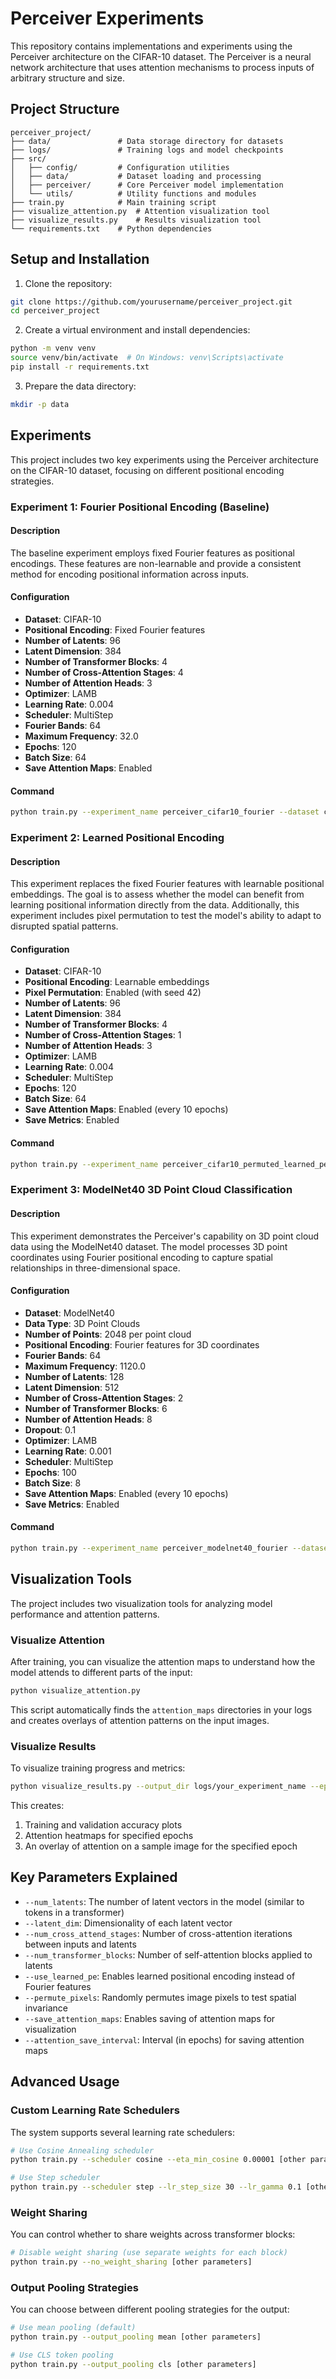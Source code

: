 # Perceiver Experiments

This repository contains implementations and experiments using the Perceiver architecture on the CIFAR-10 dataset. The Perceiver is a neural network architecture that uses attention mechanisms to process inputs of arbitrary structure and size.

## Project Structure

```
perceiver_project/
├── data/               # Data storage directory for datasets
├── logs/               # Training logs and model checkpoints
├── src/
│   ├── config/         # Configuration utilities
│   ├── data/           # Dataset loading and processing
│   ├── perceiver/      # Core Perceiver model implementation
│   └── utils/          # Utility functions and modules
├── train.py            # Main training script
├── visualize_attention.py  # Attention visualization tool
├── visualize_results.py    # Results visualization tool
└── requirements.txt    # Python dependencies
```

## Setup and Installation

1. Clone the repository:
```bash
git clone https://github.com/yourusername/perceiver_project.git
cd perceiver_project
```

2. Create a virtual environment and install dependencies:
```bash
python -m venv venv
source venv/bin/activate  # On Windows: venv\Scripts\activate
pip install -r requirements.txt
```

3. Prepare the data directory:
```bash
mkdir -p data
```

## Experiments

This project includes two key experiments using the Perceiver architecture on the CIFAR-10 dataset, focusing on different positional encoding strategies.

### Experiment 1: Fourier Positional Encoding (Baseline)

#### Description
The baseline experiment employs fixed Fourier features as positional encodings. These features are non-learnable and provide a consistent method for encoding positional information across inputs.

#### Configuration

- **Dataset**: CIFAR-10
- **Positional Encoding**: Fixed Fourier features
- **Number of Latents**: 96
- **Latent Dimension**: 384
- **Number of Transformer Blocks**: 4
- **Number of Cross-Attention Stages**: 4
- **Number of Attention Heads**: 3
- **Optimizer**: LAMB
- **Learning Rate**: 0.004
- **Scheduler**: MultiStep
- **Fourier Bands**: 64
- **Maximum Frequency**: 32.0
- **Epochs**: 120
- **Batch Size**: 64
- **Save Attention Maps**: Enabled

#### Command

```bash
python train.py --experiment_name perceiver_cifar10_fourier --dataset cifar10 --data_dir ./data --cifar10_fourier_bands 64 --cifar10_max_freq 32.0 --num_latents 96 --latent_dim 384 --num_cross_attend_stages 4 --num_transformer_blocks 4 --num_heads 3 --dropout 0.2 --output_pooling mean --optimizer lamb --lr 0.004 --scheduler multistep --epochs 120 --batch_size_cifar10 64 --num_workers 4 --save_attention_maps --use_tensorboard
```

### Experiment 2: Learned Positional Encoding

#### Description
This experiment replaces the fixed Fourier features with learnable positional embeddings. The goal is to assess whether the model can benefit from learning positional information directly from the data. Additionally, this experiment includes pixel permutation to test the model's ability to adapt to disrupted spatial patterns.

#### Configuration

- **Dataset**: CIFAR-10
- **Positional Encoding**: Learnable embeddings
- **Pixel Permutation**: Enabled (with seed 42)
- **Number of Latents**: 96
- **Latent Dimension**: 384
- **Number of Transformer Blocks**: 4
- **Number of Cross-Attention Stages**: 1
- **Number of Attention Heads**: 3
- **Optimizer**: LAMB
- **Learning Rate**: 0.004
- **Scheduler**: MultiStep
- **Epochs**: 120
- **Batch Size**: 64
- **Save Attention Maps**: Enabled (every 10 epochs)
- **Save Metrics**: Enabled

#### Command

```bash
python train.py --experiment_name perceiver_cifar10_permuted_learned_pe --dataset cifar10 --data_dir ./data --use_learned_pe --permute_pixels --permute_pixels_seed 42 --num_latents 96 --latent_dim 384 --num_cross_attend_stages 1 --num_transformer_blocks 4 --num_heads 3 --dropout 0.2 --output_pooling mean --optimizer lamb --lr 0.004 --scheduler multistep --epochs 120 --batch_size_cifar10 64 --num_workers 4 --save_attention_maps --attention_save_interval 10 --save_metrics --use_tensorboard
```

### Experiment 3: ModelNet40 3D Point Cloud Classification

#### Description
This experiment demonstrates the Perceiver's capability on 3D point cloud data using the ModelNet40 dataset. The model processes 3D point coordinates using Fourier positional encoding to capture spatial relationships in three-dimensional space.

#### Configuration

- **Dataset**: ModelNet40
- **Data Type**: 3D Point Clouds
- **Number of Points**: 2048 per point cloud
- **Positional Encoding**: Fourier features for 3D coordinates
- **Fourier Bands**: 64
- **Maximum Frequency**: 1120.0
- **Number of Latents**: 128
- **Latent Dimension**: 512
- **Number of Cross-Attention Stages**: 2
- **Number of Transformer Blocks**: 6
- **Number of Attention Heads**: 8
- **Dropout**: 0.1
- **Optimizer**: LAMB
- **Learning Rate**: 0.001
- **Scheduler**: MultiStep
- **Epochs**: 100
- **Batch Size**: 8
- **Save Attention Maps**: Enabled (every 10 epochs)
- **Save Metrics**: Enabled

#### Command

```bash
python train.py --experiment_name perceiver_modelnet40_fourier --dataset modelnet40 --data_dir ./data --modelnet40_num_points 2048 --modelnet40_fourier_bands 64 --modelnet40_max_freq 1120.0 --num_latents 128 --latent_dim 512 --num_cross_attend_stages 2 --num_transformer_blocks 6 --num_heads 8 --dropout 0.1 --output_pooling mean --optimizer lamb --lr 0.001 --scheduler multistep --epochs 120 --batch_size_modelnet40 8 --num_workers 0 --save_attention_maps --attention_save_interval 10 --save_metrics --use_tensorboard
```

## Visualization Tools

The project includes two visualization tools for analyzing model performance and attention patterns.

### Visualize Attention

After training, you can visualize the attention maps to understand how the model attends to different parts of the input:

```bash
python visualize_attention.py
```

This script automatically finds the `attention_maps` directories in your logs and creates overlays of attention patterns on the input images.

### Visualize Results

To visualize training progress and metrics:

```bash
python visualize_results.py --output_dir logs/your_experiment_name --epochs 1 10 20 50 100 --overlay_epoch 100
```

This creates:
1. Training and validation accuracy plots
2. Attention heatmaps for specified epochs
3. An overlay of attention on a sample image for the specified epoch

## Key Parameters Explained

- `--num_latents`: The number of latent vectors in the model (similar to tokens in a transformer)
- `--latent_dim`: Dimensionality of each latent vector
- `--num_cross_attend_stages`: Number of cross-attention iterations between inputs and latents
- `--num_transformer_blocks`: Number of self-attention blocks applied to latents
- `--use_learned_pe`: Enables learned positional encoding instead of Fourier features
- `--permute_pixels`: Randomly permutes image pixels to test spatial invariance
- `--save_attention_maps`: Enables saving of attention maps for visualization
- `--attention_save_interval`: Interval (in epochs) for saving attention maps

## Advanced Usage

### Custom Learning Rate Schedulers

The system supports several learning rate schedulers:

```bash
# Use Cosine Annealing scheduler
python train.py --scheduler cosine --eta_min_cosine 0.00001 [other parameters]

# Use Step scheduler
python train.py --scheduler step --lr_step_size 30 --lr_gamma 0.1 [other parameters]
```

### Weight Sharing

You can control whether to share weights across transformer blocks:

```bash
# Disable weight sharing (use separate weights for each block)
python train.py --no_weight_sharing [other parameters]
```

### Output Pooling Strategies

You can choose between different pooling strategies for the output:

```bash
# Use mean pooling (default)
python train.py --output_pooling mean [other parameters]

# Use CLS token pooling
python train.py --output_pooling cls [other parameters]
